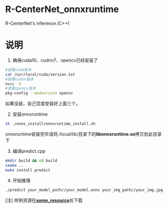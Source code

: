 # R-CenterNet_onnxruntime
R-CenterNet's inference.(C++)


# 说明
1. 确保cuda10、cudnn7、opencv已经安装了
```Bash
#查看cuda版本
cat /usr/local/cuda/version.txt
#查看cudnn版本
nvcc -V
#查看opencv版本
pkg-config --modversion opencv
```
如果没装，自己百度安装好上面三个。

2. 安装onnxruntime
``` Bash
sh ./onnx_install/onnxruntime_install.sh
```
onnxruntime安装完毕请将./local/lib/目录下的**libonnxruntime.so**拷贝到此目录下

3. 编译predict.cpp
``` Bash
mkdir build && cd build
cmake ..
make install predict
```

4. 开始推理
``` Bash
./predict your_model_path//your_model.onnx your_img_path//your_img.jpg
```
[注]
样例资源在[**some_resource**](https://github.com/ZeroE04/some_resource/R-CenterNet_onnxruntime)处下载
